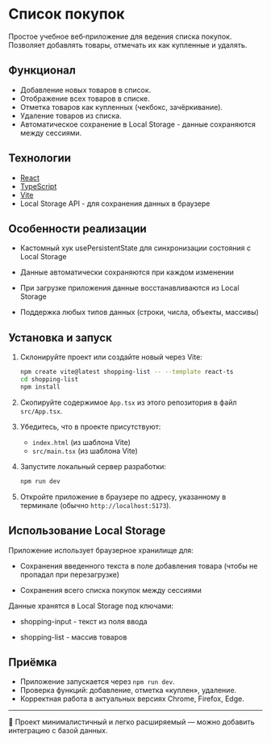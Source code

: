 # Список покупок

Простое учебное веб‑приложение для ведения списка покупок. Позволяет добавлять товары, отмечать их как купленные и удалять.

## Функционал
- Добавление новых товаров в список.
- Отображение всех товаров в списке.
- Отметка товаров как купленных (чекбокс, зачёркивание).
- Удаление товаров из списка.
- Автоматическое сохранение в Local Storage - данные сохраняются между сессиями.

## Технологии
- [React](https://react.dev/)
- [TypeScript](https://www.typescriptlang.org/)
- [Vite](https://vitejs.dev/)
- Local Storage API - для сохранения данных в браузере

## Особенности реализации
- Кастомный хук usePersistentState для синхронизации состояния с Local Storage

- Данные автоматически сохраняются при каждом изменении

- При загрузке приложения данные восстанавливаются из Local Storage

- Поддержка любых типов данных (строки, числа, объекты, массивы)

## Установка и запуск
1. Склонируйте проект или создайте новый через Vite:
   ```bash
   npm create vite@latest shopping-list -- --template react-ts
   cd shopping-list
   npm install
   ```

2. Скопируйте содержимое `App.tsx` из этого репозитория в файл `src/App.tsx`.

3. Убедитесь, что в проекте присутствуют:
   - `index.html` (из шаблона Vite)
   - `src/main.tsx` (из шаблона Vite)

4. Запустите локальный сервер разработки:
   ```bash
   npm run dev
   ```

5. Откройте приложение в браузере по адресу, указанному в терминале (обычно `http://localhost:5173`).

## Использование Local Storage
Приложение использует браузерное хранилище для:

- Сохранения введенного текста в поле добавления товара (чтобы не пропадал при перезагрузке)

- Сохранения всего списка покупок между сессиями

Данные хранятся в Local Storage под ключами:

- shopping-input - текст из поля ввода

- shopping-list - массив товаров

## Приёмка
- Приложение запускается через `npm run dev`.
- Проверка функций: добавление, отметка «куплен», удаление.
- Корректная работа в актуальных версиях Chrome, Firefox, Edge.

---

📌 Проект минималистичный и легко расширяемый — можно добавить интеграцию с базой данных.
